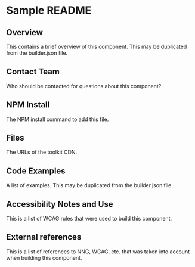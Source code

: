 # Sample README

## Overview

This contains a brief overview of this component. This may be duplicated from the builder.json file.

## Contact Team

Who should be contacted for questions about this component? 

## NPM Install

The NPM install command to add this file. 

## Files

The URLs of the toolkit CDN. 

## Code Examples

A list of examples. This may be duplicated from the builder.json file.

## Accessibility Notes and Use

This is a list of WCAG rules that were used to build this component. 

## External references

This is a list of references to NNG, WCAG, etc. that was taken into account when building this component. 
